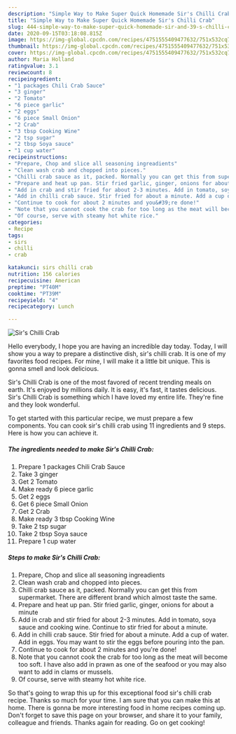 ```yaml
---
description: "Simple Way to Make Super Quick Homemade Sir's Chilli Crab"
title: "Simple Way to Make Super Quick Homemade Sir's Chilli Crab"
slug: 444-simple-way-to-make-super-quick-homemade-sir-and-39-s-chilli-crab
date: 2020-09-15T03:18:08.815Z
image: https://img-global.cpcdn.com/recipes/4751555409477632/751x532cq70/sirs-chilli-crab-recipe-main-photo.jpg
thumbnail: https://img-global.cpcdn.com/recipes/4751555409477632/751x532cq70/sirs-chilli-crab-recipe-main-photo.jpg
cover: https://img-global.cpcdn.com/recipes/4751555409477632/751x532cq70/sirs-chilli-crab-recipe-main-photo.jpg
author: Maria Holland
ratingvalue: 3.1
reviewcount: 8
recipeingredient:
- "1 packages Chili Crab Sauce"
- "3 ginger"
- "2 Tomato"
- "6 piece garlic"
- "2 eggs"
- "6 piece Small Onion"
- "2 Crab"
- "3 tbsp Cooking Wine"
- "2 tsp sugar"
- "2 tbsp Soya sauce"
- "1 cup water"
recipeinstructions:
- "Prepare, Chop and slice all seasoning ingreadients"
- "Clean wash crab and chopped into pieces."
- "Chilli crab sauce as it, packed. Normally you can get this from supermarket. There are different brand which almost taste the same."
- "Prepare and heat up pan. Stir fried garlic, ginger, onions for about a minute"
- "Add in crab and stir fried for about 2-3 minutes. Add in tomato, soya sauce and cooking wine. Continue to stir fried for about a minute."
- "Add in chilli crab sauce. Stir fried for about a minute. Add a cup of water. Add in eggs. You may want to stir the eggs before pouring into the pan."
- "Continue to cook for about 2 minutes and you&#39;re done!"
- "Note that you cannot cook the crab for too long as the meat will become too soft. I have also add in prawn as one of the seafood or you may also want to add in clams or mussels."
- "Of course, serve with steamy hot white rice."
categories:
- Recipe
tags:
- sirs
- chilli
- crab

katakunci: sirs chilli crab 
nutrition: 156 calories
recipecuisine: American
preptime: "PT40M"
cooktime: "PT39M"
recipeyield: "4"
recipecategory: Lunch

---
```



![Sir&#39;s Chilli Crab](https://img-global.cpcdn.com/recipes/4751555409477632/751x532cq70/sirs-chilli-crab-recipe-main-photo.jpg)

Hello everybody, I hope you are having an incredible day today. Today, I will show you a way to prepare a distinctive dish, sir&#39;s chilli crab. It is one of my favorites food recipes. For mine, I will make it a little bit unique. This is gonna smell and look delicious.



Sir&#39;s Chilli Crab is one of the most favored of recent trending meals on earth. It's enjoyed by millions daily. It is easy, it's fast, it tastes delicious. Sir&#39;s Chilli Crab is something which I have loved my entire life. They're fine and they look wonderful.


To get started with this particular recipe, we must prepare a few components. You can cook sir&#39;s chilli crab using 11 ingredients and 9 steps. Here is how you can achieve it.

<!--inarticleads1-->

##### The ingredients needed to make Sir&#39;s Chilli Crab:

1. Prepare 1 packages Chili Crab Sauce
1. Take 3 ginger
1. Get 2 Tomato
1. Make ready 6 piece garlic
1. Get 2 eggs
1. Get 6 piece Small Onion
1. Get 2 Crab
1. Make ready 3 tbsp Cooking Wine
1. Take 2 tsp sugar
1. Take 2 tbsp Soya sauce
1. Prepare 1 cup water




<!--inarticleads2-->

##### Steps to make Sir&#39;s Chilli Crab:

1. Prepare, Chop and slice all seasoning ingreadients
1. Clean wash crab and chopped into pieces.
1. Chilli crab sauce as it, packed. Normally you can get this from supermarket. There are different brand which almost taste the same.
1. Prepare and heat up pan. Stir fried garlic, ginger, onions for about a minute
1. Add in crab and stir fried for about 2-3 minutes. Add in tomato, soya sauce and cooking wine. Continue to stir fried for about a minute.
1. Add in chilli crab sauce. Stir fried for about a minute. Add a cup of water. Add in eggs. You may want to stir the eggs before pouring into the pan.
1. Continue to cook for about 2 minutes and you&#39;re done!
1. Note that you cannot cook the crab for too long as the meat will become too soft. I have also add in prawn as one of the seafood or you may also want to add in clams or mussels.
1. Of course, serve with steamy hot white rice.




So that's going to wrap this up for this exceptional food sir&#39;s chilli crab recipe. Thanks so much for your time. I am sure that you can make this at home. There is gonna be more interesting food in home recipes coming up. Don't forget to save this page on your browser, and share it to your family, colleague and friends. Thanks again for reading. Go on get cooking!
